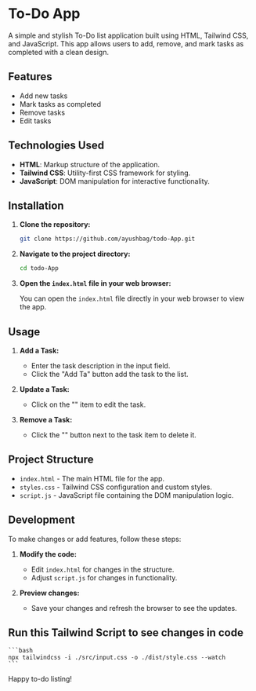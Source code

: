 # To-Do App

A simple and stylish To-Do list application built using HTML, Tailwind CSS, and JavaScript. This app allows users to add, remove, and mark tasks as completed with a clean design.

## Features

- Add new tasks
- Mark tasks as completed
- Remove tasks
- Edit tasks

## Technologies Used

- **HTML**: Markup structure of the application.
- **Tailwind CSS**: Utility-first CSS framework for styling.
- **JavaScript**: DOM manipulation for interactive functionality.

## Installation

1. **Clone the repository:**

    ```bash
    git clone https://github.com/ayushbag/todo-App.git
    ```

2. **Navigate to the project directory:**

    ```bash
    cd todo-App
    ```

3. **Open the `index.html` file in your web browser:**

    You can open the `index.html` file directly in your web browser to view the app.

## Usage

1. **Add a Task:**
    - Enter the task description in the input field.
    - Click the "Add Ta" button add the task to the list.

2. **Update a Task:**
    - Click on the "" item to edit the task.

3. **Remove a Task:**
    - Click the "" button next to the task item to delete it.



## Project Structure

- `index.html` - The main HTML file for the app.
- `styles.css` - Tailwind CSS configuration and custom styles.
- `script.js` - JavaScript file containing the DOM manipulation logic.


## Development

To make changes or add features, follow these steps:

1. **Modify the code:**
    - Edit `index.html` for changes in the structure.
    - Adjust `script.js` for changes in functionality.

2. **Preview changes:**
    - Save your changes and refresh the browser to see the updates.

## Run this Tailwind Script to see changes in code

    ```bash
    npx tailwindcss -i ./src/input.css -o ./dist/style.css --watch
    ```


Happy to-do listing!






